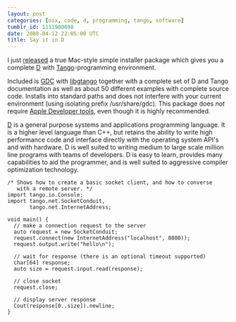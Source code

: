 ```yaml
---
layout: post
categories: [osx, code, d, programming, tango, software]
tumblr_id: 1111980698
date: 2008-04-12 22:05:00 UTC
title: Say it in D
---
```


I just <a href="http://trac.hunch.se/rasmus/wiki/GDC_with_Tango">released</a> a true Mac-style simple installer package which gives you a complete <a href="http://www.digitalmars.com/d/1.0/overview.html">D</a> with <a href="http://www.dsource.org/projects/tango/">Tango</a>-programming environment.

Included is <a href="http://dgcc.sourceforge.net/">GDC</a> with <a href="http://www.dsource.org/projects/tango/">libgtango</a> together with a complete set of D and Tango documentation as well as about 50 different examples with complete source code. Installs into standard paths and does not interfere with your current environment (using isolating prefix /usr/share/gdc). This package does <em>not</em> require <a href="http://developer.apple.com/tools/download/">Apple Developer tools</a>, even though it is highly recommended.

<a href="http://www.digitalmars.com/d/1.0/overview.html">D</a> is a general purpose systems and applications programming language. It is a higher level language than C++, but retains the ability to write high performance code and interface directly with the operating system API's and with hardware. D is well suited to writing medium to large scale million line programs with teams of developers. D is easy to learn, provides many capabilities to aid the programmer, and is well suited to aggressive compiler optimization technology.

    /* Shows how to create a basic socket client, and how to converse
       with a remote server. */
    import tango.io.Console;
    import tango.net.SocketConduit, 
           tango.net.InternetAddress;
    
    void main() {
      // make a connection request to the server
      auto request = new SocketConduit;
      request.connect(new InternetAddress("localhost", 8080));
      request.output.write("hello\n");
    
      // wait for response (there is an optional timeout supported)
      char[64] response;
      auto size = request.input.read(response);
    
      // close socket
      request.close;
    
      // display server response
      Cout(response[0..size]).newline;
    }
